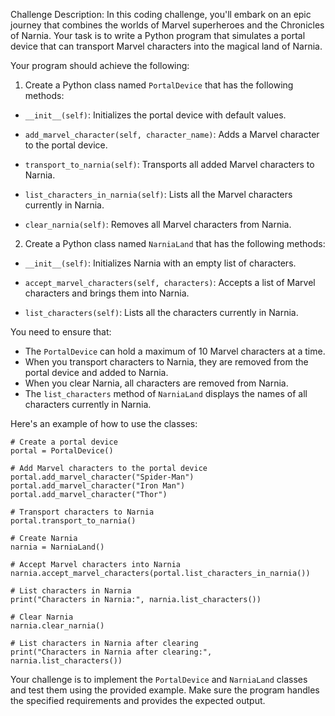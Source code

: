 Challenge Description:
In this coding challenge, you'll embark on an epic journey that combines the worlds of Marvel superheroes and the Chronicles of Narnia. Your task is to write a Python program that simulates a portal device that can transport Marvel characters into the magical land of Narnia.

Your program should achieve the following:

1. Create a Python class named `PortalDevice` that has the following methods:

- `__init__(self)`: Initializes the portal device with default values.

- `add_marvel_character(self, character_name)`: Adds a Marvel character to the portal device.

- `transport_to_narnia(self)`: Transports all added Marvel characters to Narnia.

- `list_characters_in_narnia(self)`: Lists all the Marvel characters currently in Narnia.

- `clear_narnia(self)`: Removes all Marvel characters from Narnia.

2. Create a Python class named `NarniaLand` that has the following methods:

- `__init__(self)`: Initializes Narnia with an empty list of characters.

- `accept_marvel_characters(self, characters)`: Accepts a list of Marvel characters and brings them into Narnia.

- `list_characters(self)`: Lists all the characters currently in Narnia.

You need to ensure that:

- The `PortalDevice` can hold a maximum of 10 Marvel characters at a time.
- When you transport characters to Narnia, they are removed from the portal device and added to Narnia.
- When you clear Narnia, all characters are removed from Narnia.
- The `list_characters` method of `NarniaLand` displays the names of all characters currently in Narnia.

Here's an example of how to use the classes:

```
# Create a portal device
portal = PortalDevice()

# Add Marvel characters to the portal device
portal.add_marvel_character("Spider-Man")
portal.add_marvel_character("Iron Man")
portal.add_marvel_character("Thor")

# Transport characters to Narnia
portal.transport_to_narnia()

# Create Narnia
narnia = NarniaLand()

# Accept Marvel characters into Narnia
narnia.accept_marvel_characters(portal.list_characters_in_narnia())

# List characters in Narnia
print("Characters in Narnia:", narnia.list_characters())

# Clear Narnia
narnia.clear_narnia()

# List characters in Narnia after clearing
print("Characters in Narnia after clearing:", narnia.list_characters())
```


Your challenge is to implement the `PortalDevice` and `NarniaLand` classes and test them using the provided example. Make sure the program handles the specified requirements and provides the expected output.
